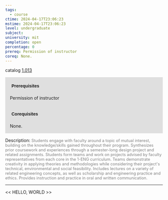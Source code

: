 ```yaml
---
tags:
  - course
ctime: 2024-04-17T23:06:23
mstime: 2024-04-17T23:06:23
level: undergraduate
subject: 
university: mit
completion: open
percentage: 0
prereq: Permission of instructor
coreq: None.
---
```


catalog [1.013](http://student.mit.edu/catalog/m1a.html#1.013)

<span style="display: block; padding: 15px; background-color: rgb(100, 100, 100, 0.2);"><font id="m_prereq178_0" style="display: block; font-family: Arial, sans-serif; font-weight: bold; padding: 5px">Prerequisites</font><br><span id="prereq178_0">Permission of instructor</span></span>
<span style="display: block; padding: 15px; background-color: rgb(100, 100, 100, 0.2);"><font id="m_coreq178_0" style="display: block; font-family: Arial, sans-serif; font-weight: bold; padding: 5px">Corequisites</font><br><span id="coreq178_0">None.</span></span>

<font style="">Description:</font>
<font style="color: grey; font-size: 0.8rem;">Students engage with faculty around a topic of mutual interest, building on the knowledge/skills gained throughout their program. Synthesizes prior coursework and experiences through a semester-long design project and related assignments. Students form teams and work on projects advised by faculty representatives from each core in the 1-ENG curriculum. Teams demonstrate creativity in applying theories and methodologies while considering their project's technical, environmental and social feasibility. Includes lectures on a variety of related engineering concepts, as well as scholarship and engineering practice and ethics. Provides instruction and practice in oral and written communication.</font>



---

<< HELLO, WORLD >>
